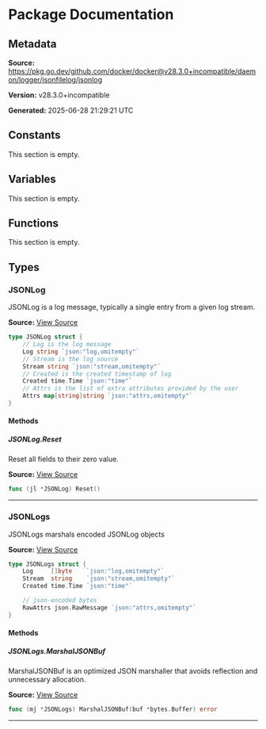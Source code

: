 # Package Documentation

## Metadata

**Source:** https://pkg.go.dev/github.com/docker/docker@v28.3.0+incompatible/daemon/logger/jsonfilelog/jsonlog

**Version:** v28.3.0+incompatible

**Generated:** 2025-06-28 21:29:21 UTC

## Constants

This section is empty.

## Variables

This section is empty.

## Functions

This section is empty.

## Types

### JSONLog

JSONLog is a log message, typically a single entry from a given log stream.

**Source:** [View Source](https://github.com/docker/docker/blob/v28.3.0/daemon/logger/jsonfilelog/jsonlog/jsonlog.go#L8)  

```go
type JSONLog struct {
	// Log is the log message
	Log string `json:"log,omitempty"`
	// Stream is the log source
	Stream string `json:"stream,omitempty"`
	// Created is the created timestamp of log
	Created time.Time `json:"time"`
	// Attrs is the list of extra attributes provided by the user
	Attrs map[string]string `json:"attrs,omitempty"`
}
```

#### Methods

##### JSONLog.Reset

Reset all fields to their zero value.

**Source:** [View Source](https://github.com/docker/docker/blob/v28.3.0/daemon/logger/jsonfilelog/jsonlog/jsonlog.go#L20)  

```go
func (jl *JSONLog) Reset()
```

---

### JSONLogs

JSONLogs marshals encoded JSONLog objects

**Source:** [View Source](https://github.com/docker/docker/blob/v28.3.0/daemon/logger/jsonfilelog/jsonlog/jsonlogbytes.go#L11)  

```go
type JSONLogs struct {
	Log     []byte    `json:"log,omitempty"`
	Stream  string    `json:"stream,omitempty"`
	Created time.Time `json:"time"`

	// json-encoded bytes
	RawAttrs json.RawMessage `json:"attrs,omitempty"`
}
```

#### Methods

##### JSONLogs.MarshalJSONBuf

MarshalJSONBuf is an optimized JSON marshaller that avoids reflection
and unnecessary allocation.

**Source:** [View Source](https://github.com/docker/docker/blob/v28.3.0/daemon/logger/jsonfilelog/jsonlog/jsonlogbytes.go#L22)  

```go
func (mj *JSONLogs) MarshalJSONBuf(buf *bytes.Buffer) error
```

---


